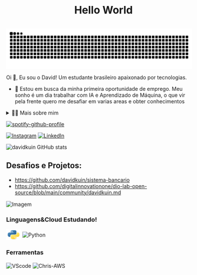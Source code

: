 <div id="user-content-toc">
  <ul align="center">
    <summary><h1 style="display: inline-block">Hello World</h1></summary>
</div>

<picture align="center">
  <source media="(prefers-color-scheme: dark)" srcset="https://raw.githubusercontent.com/davidkuin/davidkuin/output/github-contribution-grid-snake-dark.svg">
  <img align="center" alt="github contribution grid snake animation" src="https://raw.githubusercontent.com/davidkuin/davidkuin/output/github-contribution-grid-snake.svg">
</picture>
</div>


<!-- Presentation -->
<p>
  Oi 👋, Eu sou o David! Um estudante brasileiro apaixonado por tecnologias.

  - 🔭 Estou em busca da minha primeira oportunidade de emprego. Meu sonho é um dia trabalhar com IA e Aprendizado de Máquina, o que vir pela frente quero me desafiar em varias areas e obter conhecimentos
</p>

<!-- Dropdown -->
<details>
  <summary>👨‍💻 Mais sobre mim</summary>

  - 💬 Me chamo David Quintino Gomes, tenho 34 anos e sou natural de Cubatao-SP. Atualmente, estou cursando Análise e Desenvolvimento de Sistemas na Universidade Católica de Santos. Sou apaixonado por tecnlogias, objetivo é estar sempre aprendendo e com isso fazer minha transição de carreira profissonal.

  - ⚡ Gosto de ler, seja um bom livro, assistir filmes e jogar! Acredito que nossos interesses pessoais contribuem para uma percepção mais refinada das coisas e para a resolução de problemas. 
</details>

[![spotify-github-profile](https://spotify-github-profile.kittinanx.com/api/view?uid=davidex33&cover_image=true&theme=natemoo-re&show_offline=false&background_color=121212&interchange=false&bar_color=53b14f&bar_color_cover=false)](https://github.com/kittinan/spotify-github-profile)

<!-- Links -->

[![Instagram](https://img.shields.io/badge/Instagram-E4405F?style=for-the-badge&logo=instagram&logoColor=white)](https://www.instagram.com/david.kuinchino/)
[![LinkedIn](https://img.shields.io/badge/LinkedIn-0077B5?style=for-the-badge&logo=linkedin&logoColor=white)](https://www.linkedin.com/in/david-kuinchino-446a9729b/)


<!-- GithubStats -->
![davidkuin GitHub stats](https://github-readme-stats.vercel.app/api?username=davidkuin&show_icons=true&theme=gotham)

<!-- Portfolio -->
## Desafios e Projetos:

- https://github.com/davidkuin/sistema-bancario
- https://github.com/digitalinnovationone/dio-lab-open-source/blob/main/community/davidkuin.md

<!-- GIF -->
<p align="left">
  <img align="center" src="https://media0.giphy.com/media/v1.Y2lkPTc5MGI3NjExaDdvOTNsYWJ2bXdkdnVwejd1emZxeWdtNXg1bHY1dW42NHJiNHM1dCZlcD12MV9pbnRlcm5hbF9naWZfYnlfaWQmY3Q9Zw/KWscyl3Uo9eCGRdWvN/giphy.gif" alt="Imagem">
</p>

<!-- Skills: Programming Languages -->
  <div style="flex-basis: 48%;">
    <h3>Linguagens&Cloud Estudando!</h3>
    <img align="center" alt="Python" height="30" width="40" src="https://raw.githubusercontent.com/devicons/devicon/master/icons/python/python-original.svg">
    <img align="center" alt="Python" height="80" width="80" src="https://cdn.jsdelivr.net/gh/devicons/devicon@latest/icons/azure/azure-original-wordmark.svg">
    
  </div>
    <div style="flex-basis: 48%;">
    <h3>Ferramentas</h3>
    <img align="center" alt="VScode" height="30" width="40" src="https://cdn.jsdelivr.net/gh/devicons/devicon/icons/vscode/vscode-original.svg">
    <img align="center" alt="Chris-AWS" height="30" width="40" src="https://cdn.jsdelivr.net/gh/devicons/devicon/icons/git/git-original.svg">
    
  </div>
  
 
